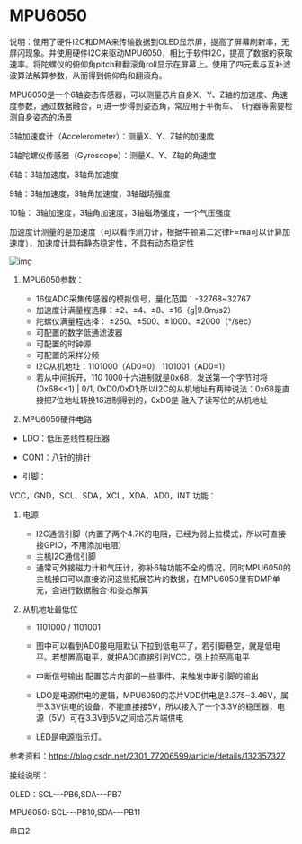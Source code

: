 # MPU6050

说明：使用了硬件I2C和DMA来传输数据到OLED显示屏，提高了屏幕刷新率，无屏闪现象。并使用硬件I2C来驱动MPU6050，相比于软件I2C，提高了数据的获取速率。将陀螺仪的俯仰角pitch和翻滚角roll显示在屏幕上。使用了四元素与互补滤波算法解算参数，从而得到俯仰角和翻滚角。



MPU6050是一个6轴姿态传感器，可以测量芯片自身X、Y、Z轴的加速度、角速度参数，通过数据融合，可进一步得到姿态角，常应用于平衡车、飞行器等需要检测自身姿态的场景



3轴加速度计（Accelerometer）：测量X、Y、Z轴的加速度



3轴陀螺仪传感器（Gyroscope）：测量X、Y、Z轴的角速度



6轴：3轴加速度，3轴角加速度



9轴：3轴加速度，3轴角加速度，3轴磁场强度



10轴：  3轴加速度，3轴角加速度，3轴磁场强度，一个气压强度



加速度计测量的是加速度（可以看作测力计，根据牛顿第二定律F=ma可以计算加速度），加速度计具有静态稳定性，不具有动态稳定性



![img](https://img-blog.csdnimg.cn/d435fdcf5cec4297bb44b5b8dc464384.png)


1. MPU6050参数：
   - 16位ADC采集传感器的模拟信号，量化范围：-32768~32767
   - 加速度计满量程选择：±2、±4、±8、±16（g|9.8m/s2）
   - 陀螺仪满量程选择： ±250、±500、±1000、±2000（°/sec）
   - 可配置的数字低通滤波器
   - 可配置的时钟源
   - 可配置的采样分频
   - I2C从机地址：1101000（AD0=0）     1101001（AD0=1）
   - 若从中间拆开，110 1000十六进制就是0x68，发送第一个字节时将(0x68<<1) | 0/1,  0xD0/0xD1;所以I2C的从机地址有两种说法：0x68是直接把7位地址转换16进制得到的，0xD0是 融入了读写位的从机地址     

2. MPU6050硬件电路

- LDO：低压差线性稳压器

- CON1：八针的排针

- 引脚：            

VCC，GND，SCL、SDA，XCL，XDA，AD0，INT
功能：

1. 电源
   - I2C通信引脚（内置了两个4.7K的电阻，已经为弱上拉模式，所以可直接接GPIO，不用添加电阻）
   - 主机I2C通信引脚
   - 通常可外接磁力计和气压计，弥补6轴功能不全的情况，同时MPU6050的主机接口可以直接访问这些拓展芯片的数据，在MPU6050里有DMP单元，会进行数据融合·和姿态解算

2. 从机地址最低位

   - 1101000 / 1101001

   - 图中可以看到AD0接电阻默认下拉到低电平了，若引脚悬空，就是低电平。若想置高电平，就把AD0直接引到VCC，强上拉至高电平

   - 中断信号输出
     配置芯片内部的一些事件，来触发中断引脚的输出

   - LDO是电源供电的逻辑，MPU6050的芯片VDD供电是2.375~3.46V，属于3.3V供电的设备，不能直接接5V，所以接入了一个3.3V的稳压器，电源（5V）可在3.3V到5V之间给芯片端供电

   - LED是电源指示灯。

参考资料：https://blog.csdn.net/2301_77206599/article/details/132357327



接线说明：



OLED：SCL---PB6,SDA---PB7



MPU6050: SCL---PB10,SDA---PB11



串口2

